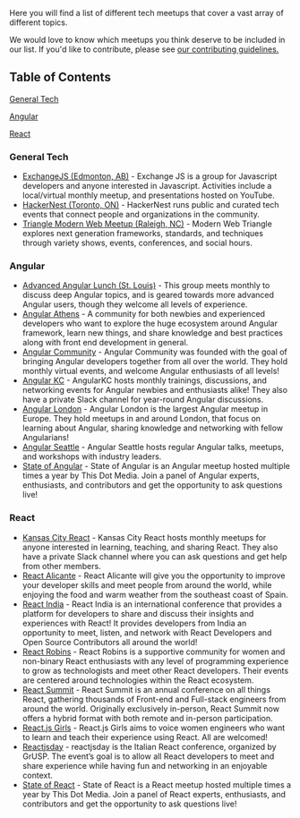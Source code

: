 Here you will find a list of different tech meetups that cover a vast array of different topics.

We would love to know which meetups you think deserve to be included in our list. If you'd like to contribute, please see [our contributing guidelines.](./CONTRIBUTING.md)

## Table of Contents

[General Tech](#general-tech)

[Angular](#angular)

[React](#react)

### General Tech

- [ExchangeJS (Edmonton, AB)](https://exchangejs.com/) - Exchange JS is a group for Javascript developers and anyone interested in Javascript. Activities include a local/virtual monthly meetup, and presentations hosted on YouTube.
- [HackerNest (Toronto, ON)](https://www.meetup.com/hackernest/) - HackerNest runs public and curated tech events that connect people and organizations in the community.
- [Triangle Modern Web Meetup (Raleigh, NC)](https://www.meetup.com/trianglemodernweb/) - Modern Web Triangle explores next generation frameworks, standards, and techniques through variety shows, events, conferences, and social hours.

### Angular

- [Advanced Angular Lunch (St. Louis)](https://www.meetup.com/Angular-Lunch/) - This group meets monthly to discuss deep Angular topics, and is geared towards more advanced Angular users, though they welcome all levels of experience.
- [Angular Athens](https://twitter.com/AthensAngular) - A community for both newbies and experienced developers who want to explore the huge ecosystem around Angular framework, learn new things, and share knowledge and best practices along with front end development in general.
- [Angular Community](https://angularcommunity.net/home) - Angular Community was founded with the goal of bringing Angular developers together from all over the world. They hold monthly virtual events, and welcome Angular enthusiasts of all levels!
- [Angular KC](https://angularkc.github.io/) - AngularKC hosts monthly trainings, discussions, and networking events for Angular newbies and enthusiasts alike! They also have a private Slack channel for year-round Angular discussions.
- [Angular London](https://www.meetup.com/Angular-London/) - Angular London is the largest Angular meetup in Europe. They hold meetups in and around London, that focus on learning about Angular, sharing knowledge and networking with fellow Angularians!
- [Angular Seattle](https://www.meetup.com/Angular-Seattle/) - Angular Seattle hosts regular Angular talks, meetups, and workshops with industry leaders.
- [State of Angular](https://www.angularmeetup.com/#/) - State of Angular is an Angular meetup hosted multiple times a year by This Dot Media. Join a panel of Angular experts, enthusiasts, and contributors and get the opportunity to ask questions live!

### React

- [Kansas City React](https://www.meetup.com/Kansas-City-React-Meetup/events/) - Kansas City React hosts monthly meetups for anyone interested in learning, teaching, and sharing React. They also have a private Slack channel where you can ask questions and get help from other members.
- [React Alicante](https://reactalicante.es/) - React Alicante will give you the opportunity to improve your developer skills and meet people from around the world, while enjoying the food and warm weather from the southeast coast of Spain.
- [React India](https://www.reactindia.io/) - React India is an international conference that provides a platform for developers to share and discuss their insights and experiences with React! It provides developers from India an opportunity to meet, listen, and network with React Developers and Open Source Contributors all around the world!
- [React Robins](https://www.reactladies.com/) - React Robins is a supportive community for women and non-binary React enthusiasts with any level of programming experience to grow as technologists and meet other React developers. Their events are centered around technologies within the React ecosystem.
- [React Summit](https://reactsummit.com/) - React Summit is an annual conference on all things React, gathering thousands of Front-end and Full-stack engineers from around the world. Originally exclusively in-person, React Summit now offers a hybrid format with both remote and in-person participation.
- [React.js Girls](https://www.meetup.com/ReactJS-Girls-London/) - React.js Girls aims to voice women engineers who want to learn and teach their experience using React. All are welcomed!
- [Reactjsday](https://2022.reactjsday.it/) - reactjsday is the Italian React conference, organized by GrUSP. The event’s goal is to allow all React developers to meet and share experience while having fun and networking in an enjoyable context.
- [State of React](https://www.reactjsmeetup.com/#/) - State of React is a React meetup hosted multiple times a year by This Dot Media. Join a panel of React experts, enthusiasts, and contributors and get the opportunity to ask questions live!
